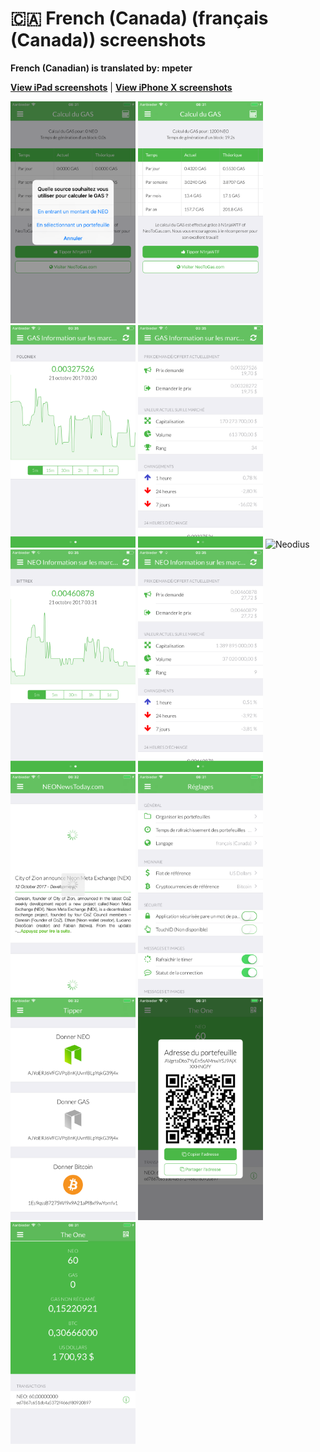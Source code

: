 # 🇨🇦 French (Canada) (français (Canada)) screenshots

**French (Canadian) is translated by: mpeter**

[**View iPad screenshots**](../iPad/french-canada-screenshots.md) | [**View iPhone X screenshots**](../iPhone%20X/french-canada-screenshots.md)

<img src="screen-gas-calculation-options.png" width="200" alt="Calcul du GAS - Choisissez une méthode"> <img src="screen-gas-calculation.png" width="200" alt="Calcul du GAS"> <img src="screen-gas-market-chart.png" width="200" alt="GAS Information sur les marchés - Poloniex chart"> <img src="screen-gas-market-info.png" width="200" alt="GAS Information sur les marchés"> <img src="screen-menu.png" width="200" alt="Neodius"> <img src="screen-neo-market-chart.png" width="200" alt="NEO Information sur les marchés - Bittrex chart"> <img src="screen-neo-market-info.png" width="200" alt="NEO Information sur les marchés"> <img src="screen-neo-news-today.png" width="200" alt="NEO News Today"> <img src="screen-settings.png" width="200" alt="Réglages"> <img src="screen-tip-jar.png" width="200" alt="Tipper"> <img src="screen-wallet-qr-code.png" width="200" alt="Portefeuilles actuels - Partager l'adresse"> <img src="screen-wallet.png" width="200" alt="Portefeuilles actuels">